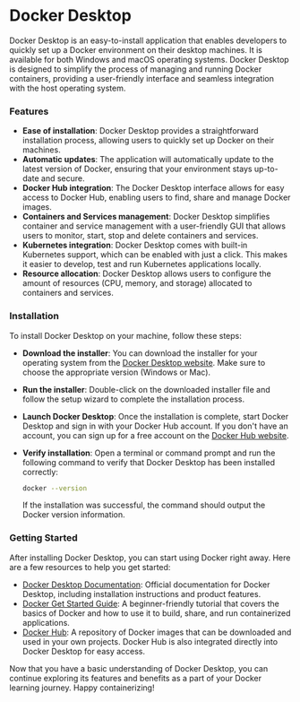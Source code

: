 # Docker Desktop

Docker Desktop is an easy-to-install application that enables developers to quickly set up a Docker environment on their desktop machines. It is available for both Windows and macOS operating systems. Docker Desktop is designed to simplify the process of managing and running Docker containers, providing a user-friendly interface and seamless integration with the host operating system.

### Features

- **Ease of installation**: Docker Desktop provides a straightforward installation process, allowing users to quickly set up Docker on their machines.
- **Automatic updates**: The application will automatically update to the latest version of Docker, ensuring that your environment stays up-to-date and secure.
- **Docker Hub integration**: The Docker Desktop interface allows for easy access to Docker Hub, enabling users to find, share and manage Docker images.
- **Containers and Services management**: Docker Desktop simplifies container and service management with a user-friendly GUI that allows users to monitor, start, stop and delete containers and services.
- **Kubernetes integration**: Docker Desktop comes with built-in Kubernetes support, which can be enabled with just a click. This makes it easier to develop, test and run Kubernetes applications locally.
- **Resource allocation**: Docker Desktop allows users to configure the amount of resources (CPU, memory, and storage) allocated to containers and services.

### Installation

To install Docker Desktop on your machine, follow these steps:

- **Download the installer**: You can download the installer for your operating system from the [Docker Desktop website](https://www.docker.com/products/docker-desktop). Make sure to choose the appropriate version (Windows or Mac).
- **Run the installer**: Double-click on the downloaded installer file and follow the setup wizard to complete the installation process.
- **Launch Docker Desktop**: Once the installation is complete, start Docker Desktop and sign in with your Docker Hub account. If you don't have an account, you can sign up for a free account on the [Docker Hub website](https://hub.docker.com/).
- **Verify installation**: Open a terminal or command prompt and run the following command to verify that Docker Desktop has been installed correctly:

   ```bash
   docker --version
   ```
   If the installation was successful, the command should output the Docker version information.

### Getting Started

After installing Docker Desktop, you can start using Docker right away. Here are a few resources to help you get started:

- [Docker Desktop Documentation](https://docs.docker.com/desktop/): Official documentation for Docker Desktop, including installation instructions and product features.
- [Docker Get Started Guide](https://docs.docker.com/get-started/): A beginner-friendly tutorial that covers the basics of Docker and how to use it to build, share, and run containerized applications.
- [Docker Hub](https://hub.docker.com/): A repository of Docker images that can be downloaded and used in your own projects. Docker Hub is also integrated directly into Docker Desktop for easy access.

Now that you have a basic understanding of Docker Desktop, you can continue exploring its features and benefits as a part of your Docker learning journey. Happy containerizing!